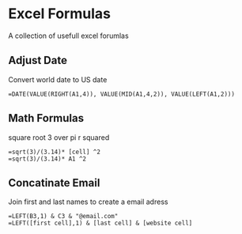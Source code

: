 # Excel Formulas
A collection of usefull excel forumlas

## Adjust Date
Convert world date to US date
```
=DATE(VALUE(RIGHT(A1,4)), VALUE(MID(A1,4,2)), VALUE(LEFT(A1,2)))
```

## Math Formulas
square root 3 over pi r squared
```
=sqrt(3)/(3.14)* [cell] ^2
=sqrt(3)/(3.14)* A1 ^2
```

## Concatinate Email
Join first and last names to create a email adress
```
=LEFT(B3,1) & C3 & "@email.com"
=LEFT([first cell],1) & [last cell] & [website cell]
```
